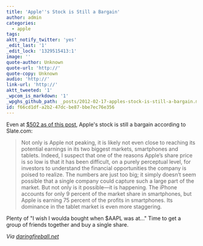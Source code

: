 ```yaml
---
title: 'Apple''s Stock is Still a Bargain'
author: admin
categories:
  - apple
tags: 
aktt_notify_twitter: 'yes'
_edit_last: '1'
_edit_lock: '1329515413:1'
image: ''
quote-author: Unknown
quote-url: 'http://'
quote-copy: Unknown
audio: 'http://'
link-url: 'http://'
aktt_tweeted: '1'
_wpcom_is_markdown: '1'
_wpghs_github_path: _posts/2012-02-17-apples-stock-is-still-a-bargain.md
id: f66cd1df-a2b2-47dc-be87-bbe7ec76e356
---
```

<p>Even at <a href="http://www.google.com/finance?chdnp=0&amp;chdd=1&amp;chds=1&amp;chdv=1&amp;chvs=maximized&amp;chdeh=0&amp;chfdeh=0&amp;chdet=1329515199681&amp;chddm=1173.0000000000002&amp;chls=IntervalBasedLine&amp;q=NASDAQ:AAPL&amp;ntsp=0">$502 as of this post</a>, Apple's stock is still a bargain according to Slate.com:</p>
<blockquote><p>
  Not only is Apple not peaking, it is likely not even close to reaching its potential earnings in its two biggest markets, smartphones and tablets. Indeed, I suspect that one of the reasons Apple’s share price is so low is that it has been difficult, on a purely perceptual level, for investors to understand the financial opportunities the company is poised to realize. The numbers are just too big; it simply doesn’t seem possible that a single company could capture such a large part of the market. But not only is it possible—it is happening. The iPhone accounts for only 9 percent of the market share in smartphones, but Apple is earning 75 percent of the profits in smartphones. Its dominance in the tablet market is even more staggering.
</p></blockquote>
<p>Plenty of "I wish I woulda bought when $AAPL was at..." Time to get a group of friends together and buy a single share.</p>
<p><em>Via <a href="http://daringfireball.net/linked/2012/02/17/manjoo">daringfireball.net</a></em></p>
